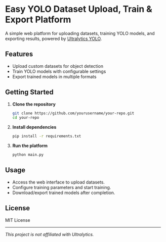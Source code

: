 # Easy YOLO Dataset Upload, Train & Export Platform

A simple web platform for uploading datasets, training YOLO models, and exporting results, powered by [Ultralytics YOLO](https://github.com/ultralytics/ultralytics).

## Features

- Upload custom datasets for object detection
- Train YOLO models with configurable settings
- Export trained models in multiple formats

## Getting Started

1. **Clone the repository**
    ```bash
    git clone https://github.com/yourusername/your-repo.git
    cd your-repo
    ```

2. **Install dependencies**
    ```bash
    pip install -r requirements.txt
    ```

3. **Run the platform**
    ```bash
    python main.py
    ```

## Usage

- Access the web interface to upload datasets.
- Configure training parameters and start training.
- Download/export trained models after completion.

## License

MIT License

---

*This project is not affiliated with Ultralytics.*